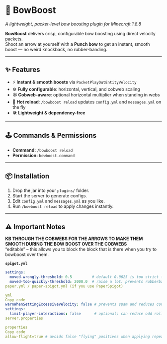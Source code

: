 # 🎯 BowBoost
_A lightweight, packet-level bow boosting plugin for Minecraft 1.8.8_

**BowBoost** delivers crisp, configurable bow boosting using direct velocity packets.  
Shoot an arrow at yourself with a **Punch bow** to get an instant, smooth boost — no weird knockback, no rubber-banding.

---

## ✨ Features
- ⚡ **Instant & smooth boosts** via `PacketPlayOutEntityVelocity`
- ⚙️ **Fully configurable**: horizontal, vertical, and cobweb scaling
- 🕸 **Cobweb-aware**: optional horizontal multiplier when standing in webs
- 🔄 **Hot reload**: `/bowboost reload` updates `config.yml` and `messages.yml` on the fly
- 🛠️ **Lightweight & dependency-free**

---

## 🕹 Commands & Permissions
- **Command:** `/bowboost reload`  
- **Permission:** `bowboost.command`

---

## 📦 Installation
1. Drop the jar into your `plugins/` folder.  
2. Start the server to generate configs.  
3. Edit `config.yml` and `messages.yml` as you like.  
4. Run `/bowboost reload` to apply changes instantly.  

---

## ⚠️ Important Notes
**KB THROUGH THE COBWEBS FOR THE ARROWS TO MAKE THEM SMOOTH DURING THE BOW BOOST OVER THE COBWEBS**  
“editable” – this allows you to block the block that is there when you try to bowboost over them.


**`spigot.yml`**
```yml
settings:
  moved-wrongly-threshold: 0.5         # default 0.0625 is too strict for custom boosts
  moved-too-quickly-threshold: 2000.0  # raise a lot: prevents rubberband on high speeds
paper.yml / paper-spigot.yml (if you use PaperSpigot)

yml
Copy code
warnWhenSettingExcessiveVelocity: false # prevents spam and reduces conservative overrides
settings:
  limit-player-interactions: false      # optional; can reduce odd rollbacks
server.properties

properties
Copy code
allow-flight=true # avoids false "flying" positives when applying repeated vertical boosts (e.g. webs)
